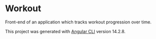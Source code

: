 # Workout

Front-end of an application which tracks workout progression over time.

This project was generated with [Angular CLI](https://github.com/angular/angular-cli) version 14.2.8.
